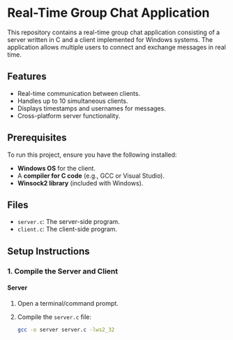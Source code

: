 # Real-Time Group Chat Application

This repository contains a real-time group chat application consisting of a server written in C and a client implemented for Windows systems. The application allows multiple users to connect and exchange messages in real time.

## Features

- Real-time communication between clients.
- Handles up to 10 simultaneous clients.
- Displays timestamps and usernames for messages.
- Cross-platform server functionality.

## Prerequisites

To run this project, ensure you have the following installed:

- **Windows OS** for the client.
- A **compiler for C code** (e.g., GCC or Visual Studio).
- **Winsock2 library** (included with Windows).

## Files

- `server.c`: The server-side program.
- `client.c`: The client-side program.

## Setup Instructions

### 1. Compile the Server and Client

#### Server

1. Open a terminal/command prompt.
2. Compile the `server.c` file:

   ```bash
   gcc -o server server.c -lws2_32
